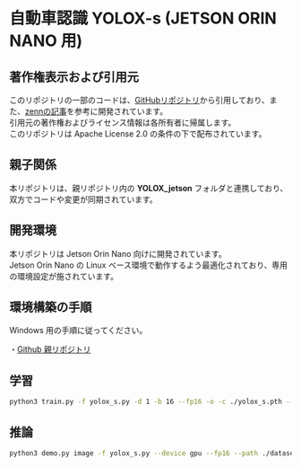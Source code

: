 # 自動車認識 YOLOX-s (JETSON ORIN NANO 用)

## 著作権表示および引用元

このリポジトリの一部のコードは、[GitHubリポジトリ](https://github.com/Megvii-BaseDetection/YOLOX)から引用しており、また、[zennの記事](https://zenn.dev/opamp/articles/d3878b189ea256)を参考に開発されています。  
引用元の著作権およびライセンス情報は各所有者に帰属します。  
このリポジトリは Apache License 2.0 の条件の下で配布されています。

## 親子関係

本リポジトリは、親リポジトリ内の **YOLOX_jetson** フォルダと連携しており、双方でコードや変更が同期されています。

## 開発環境

本リポジトリは Jetson Orin Nano 向けに開発されています。  
Jetson Orin Nano の Linux ベース環境で動作するよう最適化されており、専用の環境設定が施されています。

## 環境構築の手順

Windows 用の手順に従ってください。

・[Github 親リポジトリ]()

## 学習

```bash
python3 train.py -f yolox_s.py -d 1 -b 16 --fp16 -o -c ./yolox_s.pth --cache
```

## 推論

```bash
python3 demo.py image -f yolox_s.py --device gpu --fp16 --path ./datasets/dataset/inference2017/[検査画像までのパス] -c ./YOLOX_outputs/yolox_s/best_ckpt.pth --save_result
```
